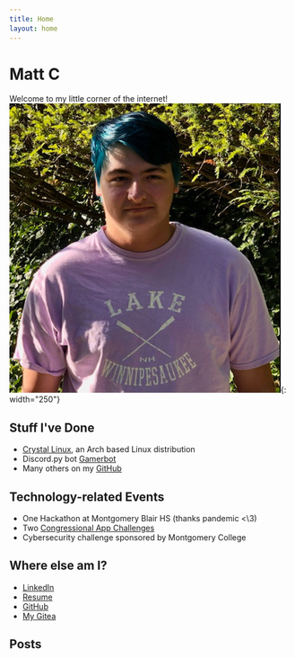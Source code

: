 ```yaml
---
title: Home
layout: home
---
```

# Matt C
Welcome to my little corner of the internet!
![Profile Picture](/me.jpg){: width="250"}
## Stuff I've Done
* [Crystal Linux](https://getcryst.al), an Arch based Linux distribution
* Discord.py bot [Gamerbot](https://github.com/SomethingGeneric/Gamerbot2)
* Many others on my [GitHub](https://github.com/SomethingGeneric)
## Technology-related Events
* One Hackathon at Montgomery Blair HS (thanks pandemic <\3)
* Two [Congressional App Challenges](https://www.congressionalappchallenge.us/)
* Cybersecurity challenge sponsored by Montgomery College
## Where else am I?
* [LinkedIn](https://www.linkedin.com/in/matt-compton-a06243220)
* [Resume](https://docs.google.com/document/d/1iIT9jZc3YPY7sGR_W9KAo65rap06ndWn42dKppscSJI/edit?usp=sharing)
* [GitHub](https://github.com/SomethingGeneric)
* [My Gitea](https://git.xhec.dev)
## Posts
